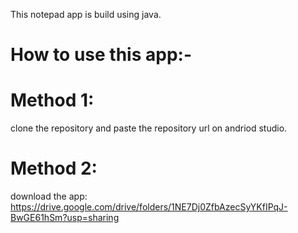 This notepad app is build using java.

# How to use this app:-

# Method 1:
clone the repository and paste the repository url on andriod studio.

# Method 2:
download the app:
https://drive.google.com/drive/folders/1NE7Dj0ZfbAzecSyYKfIPqJ-BwGE61hSm?usp=sharing

